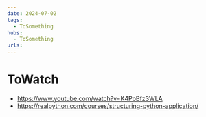 ```yaml
---
date: 2024-07-02
tags:
  - ToSomething
hubs:
  - ToSomething
urls:
---
```


# ToWatch 
- https://www.youtube.com/watch?v=K4PoBfz3WLA
- https://realpython.com/courses/structuring-python-application/
